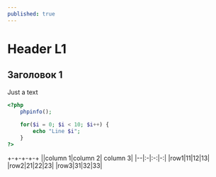 ```yaml
---
published: true
---
```


# Header L1

## Заголовок 1

Just a text

~~~ php
<?php
    phpinfo();
    
    for($i = 0; $i < 10; $i++) {
        echo "Line $i";
    }
?>
~~~
+-+-+-+-+
||column 1|column 2| column 3| 
|--|:-|:-:|-:|
|row1|11|12|13|
|row2|21|22|23|
|row3|31|32|33|
